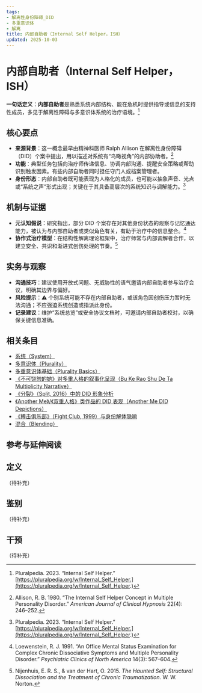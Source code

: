 ```yaml
---
tags:
- 解离性身份障碍_DID
- 多重意识体
- 解离
title: 内部自助者（Internal Self Helper，ISH）
updated: 2025-10-03
---
```


# 内部自助者（Internal Self Helper，ISH）

**一句话定义**：**内部自助者**是熟悉系统内部结构、能在危机时提供指导或信息的支持性成员，多见于解离性障碍与多意识体系统的治疗语境。[^ish-pluralpedia]

## 核心要点

- **来源背景**：这一概念最早由精神科医师 Ralph Allison 在解离性身份障碍（DID）个案中提出，用以描述对系统有“鸟瞰视角”的内部协助者。[^allison1980]
- **功能**：典型任务包括向治疗师传递信息、协调内部沟通、提醒安全策略或帮助识别触发因素。有些内部自助者同时担任守门人或档案管理者。
- **身份形态**：内部自助者既可能表现为人格化的成员，也可能以抽象声音、光点或“系统之声”形式出现；关键在于其具备高层次的系统知识与调解能力。[^ish-pluralpedia]

## 机制与证据

- **元认知假说**：研究指出，部分 DID 个案存在对其他身份状态的观察与记忆通达能力，被认为与内部自助者或类似角色有关，有助于治疗中的信息整合。[^loewenstein1991]
- **协作式治疗模型**：在结构性解离理论框架中，治疗师常与内部调解者合作，以建立安全、共识和渐进式创伤处理的节奏。[^nijenhuis2015]

## 实务与观察

- **沟通技巧**：建议使用开放式问题、无威胁性的语气邀请内部自助者参与治疗会议，明确其边界与偏好。
- **风险提示**：⚠ 个别系统可能不存在内部自助者，或该角色因创伤压力暂时无法沟通；不应强迫系统创造或指派此身份。
- **记录建议**：维护“系统总览”或安全协议文档时，可邀请内部自助者校对，以确保关键信息准确。

## 相关条目

- [系统（System）](System.md)
- [多意识体（Plurality）](Plurality.md)
- [多重意识体基础（Plurality Basics）](Plurality-Basics.md)
- [《不可饶恕的她》对多重人格的叙事化呈现（Bu Ke Rao Shu De Ta Multiplicity Narrative）](Bu-Ke-Raoshu-De-Ta-Multiplicity-Narrative.md)
- [《分裂》（Split, 2016）中的 DID 形象分析](Split-2016-DID-Representation.md)
- [《Another Me》/《双重人格》类作品的 DID 表现（Another Me DID Depictions）](Another-Me-DID-Depictions.md)
- [《搏击俱乐部》（Fight Club, 1999）与身份解体隐喻](Fight-Club-1999-Identity-Metaphor.md)
- [混合（Blending）](Blending.md)

## 参考与延伸阅读

[^ish-pluralpedia]: Pluralpedia. 2023. “Internal Self Helper.” [https://pluralpedia.org/w/Internal_Self_Helper.](https://pluralpedia.org/w/Internal_Self_Helper.)
[^allison1980]: Allison, R. B. 1980. “The Internal Self Helper Concept in Multiple Personality Disorder.” *American Journal of Clinical Hypnosis* 22(4): 246–252.
[^loewenstein1991]: Loewenstein, R. J. 1991. “An Office Mental Status Examination for Complex Chronic Dissociative Symptoms and Multiple Personality Disorder.” *Psychiatric Clinics of North America* 14(3): 567–604.
[^nijenhuis2015]: Nijenhuis, E. R. S., & van der Hart, O. 2015. *The Haunted Self: Structural Dissociation and the Treatment of Chronic Traumatization*. W. W. Norton.

## 定义

（待补充）

## 鉴别

（待补充）

## 干预

（待补充）
